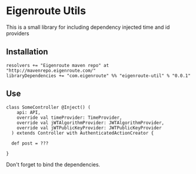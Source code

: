# Eigenroute Utils

This is a small library for including dependency injected time and id providers

## Installation

```
resolvers += "Eigenroute maven repo" at "http://mavenrepo.eigenroute.com/"
libraryDependencies += "com.eigenroute" %% "eigenroute-util" % "0.0.1"
```

## Use

```
class SomeController @Inject() (
    api: API,
    override val timeProvider: TimeProvider,
    override val jWTAlgorithmProvider: JWTAlgorithmProvider,
    override val jWTPublicKeyProvider: JWTPublicKeyProvider
  ) extends Controller with AuthenticatedActionCreator {

  def post = ???

}
```

Don't forget to bind the dependencies.